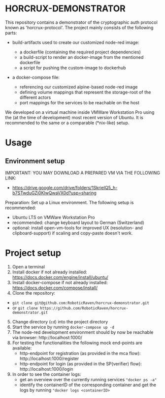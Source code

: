 # HORCRUX-DEMONSTRATOR
This repository contains a demonstrator of the cryptographic auth protocol known as 'horcrux-protocol'.
The project mainly consists of the following parts:
- build-artifacts used to create our customized node-red image:
	- a dockerfile (containing the required project dependencies)
	- a build-script to render an docker-image from the mentioned dockerfile
	- a script for pushing the custom-image to dockerhub

- a docker-compose file:
	- referencing our customized alpine-based node-red image
	- defining volume mappings that represent the storage-root of the different actors
	- port mappings for the services to be reachable on the host
	
We developed on a virtual machine inside VMWare Workstation Pro using the (at the time of development) most recent version of Ubuntu. It is recommended to the same or a comparable (*nix-like) setup.


# Usage
## Environment setup
IMPORTANT: YOU MAY DOWNLOAD A PREPARED VM VIA THE FOLLOWING LINK:
- https://drive.google.com/drive/folders/1SkrieIQ5_h-b7STwduGZj0KlwQwaVX0d?usp=sharing

Preparation: Set up a Linux environment. The following setup is recommended:
- Ubuntu LTS on VMWare Workstation Pro 
- recommended: change keyboard layout to German (Switzerland)
- optional: install open-vm-tools for improved UX (resolution- and clipboard-support) if scaling and copy-paste doesn't work.

# Project setup
1. Open a terminal
2. Install docker if not already installed: https://docs.docker.com/engine/install/ubuntu/
3. Install docker-compose if not already installed: https://docs.docker.com/compose/install/
4. Clone the repository:
- ``git clone git@github.com:RoboticRaven/horcrux-demonstrator.git`` 
- or ``git clone https://github.com/RoboticRaven/horcrux-demonstrator.git``
5. Change directory (``cd``) into the project directory
6. Start the service by running
``docker-compose up -d``
7. The node-red development environment should by now be reachable via browser:
	http://localhost:1000/
8. For testing the functionalities the following mock end-points are available:
	- http-endpoint for registration (as provided in the mca flow): http://localhost:1000/register
	- http-endpoint for login (as provided in the SP(verifier) flow): http://localhost:1000/login
9. In order to see the container logs:
	- get an overview over the currently running services
	 ``"docker ps -a"``
	- identify the containerID of the corresponding container and get the logs by running
	 ``"docker logs <containerID>``
